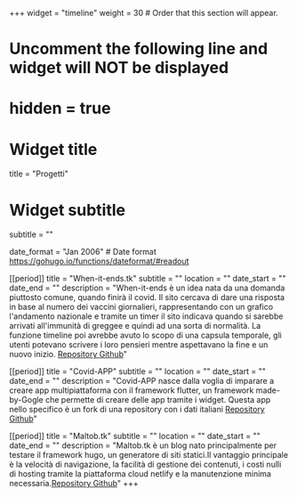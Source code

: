 +++
widget = "timeline"
weight = 30  # Order that this section will appear.

# Uncomment the following line and widget will NOT be displayed
# hidden = true

# Widget title
title = "Progetti"
# Widget subtitle
subtitle = ""

date_format = "Jan 2006" # Date format https://gohugo.io/functions/dateformat/#readout


[[period]]
  title = "When-it-ends.tk"
  subtitle = ""
  location = ""
  date_start = ""
  date_end = ""
  description = "When-it-ends è un idea nata da una domanda piuttosto comune, quando finirà il covid. Il sito cercava di dare una risposta in base al numero dei vaccini giornalieri, rappresentando con un grafico l'andamento nazionale e tramite un timer il sito indicava quando si sarebbe arrivati all'immunità di greggee e quindi ad una sorta di normalità. La funzione timeline poi avrebbe avuto lo scopo di una capsula temporale, gli utenti potevano scrivere i loro pensieri mentre aspettavano la fine e un nuovo inizio. [Repository Github](https://github.com/Maltob03/when_it_ends.git)"
  

[[period]]
  title = "Covid-APP"
  subtitle = ""
  location = ""
  date_start = ""
  date_end = ""
  description = "Covid-APP nasce dalla voglia di imparare a creare app multipiattaforma con il framework flutter, un framework made-by-Gogle che permette di creare delle app tramite i widget. Questa app nello specifico è un fork di una repository con i dati italiani [Repository Github](https://github.com/Maltob03/covid-app.git)"

[[period]]
  title = "Maltob.tk"
  subtitle = ""
  location = ""
  date_start = ""
  date_end = ""
  description = "Maltob.tk è un blog nato principalmente per testare il framework hugo, un generatore di siti statici.Il vantaggio principale è la velocità di navigazione, la facilità di gestione dei contenuti, i costi nulli di hosting tramite la piattaforma cloud netlify e la manutenzione minima necessaria.[Repository Github](https://github.com/Maltob03/maltob.tk.git)"
+++